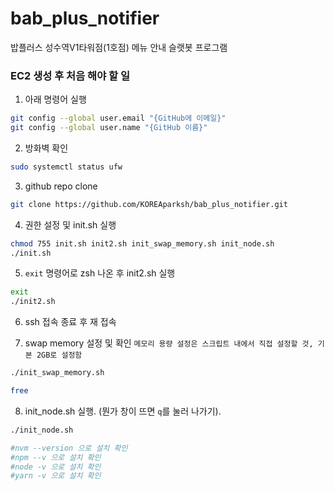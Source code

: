 # bab_plus_notifier

밥플러스 성수역V1타워점(1호점) 메뉴 안내 슬랫봇 프로그램

### EC2 생성 후 처음 해야 할 일

1. 아래 명령어 실행

```sh
git config --global user.email "{GitHub에 이메일}"
git config --global user.name "{GitHub 이름}"
```

2. 방화벽 확인

```sh
sudo systemctl status ufw
```

3. github repo clone

```sh
git clone https://github.com/KOREAparksh/bab_plus_notifier.git
```

4. 권한 설정 및 init.sh 실행

```sh
chmod 755 init.sh init2.sh init_swap_memory.sh init_node.sh
./init.sh
```

5. `exit` 명령어로 zsh 나온 후 init2.sh 실행

```sh
exit
./init2.sh
```

6. ssh 접속 종료 후 재 접속

7. swap memory 설정 및 확인 `메모리 용량 설정은 스크립트 내에서 직접 설정할 것, 기본 2GB로 설정함`

```sh
./init_swap_memory.sh

free
```

8. init_node.sh 실행. (뭔가 창이 뜨면 `q`를 눌러 나가기).

```sh
./init_node.sh

#nvm --version 으로 설치 확인
#npm --v 으로 설치 확인
#node -v 으로 설치 확인
#yarn -v 으로 설치 확인
```
